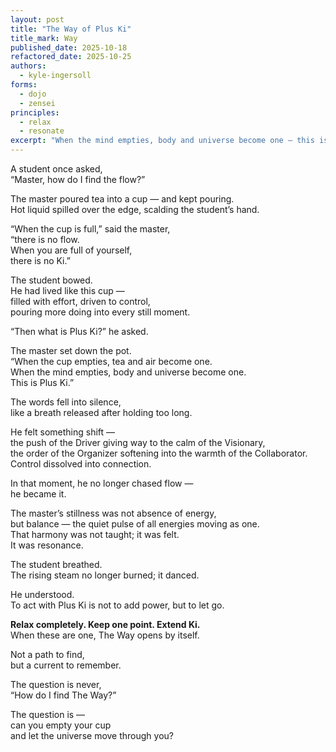 ```yaml
---
layout: post
title: "The Way of Plus Ki"
title_mark: Way
published_date: 2025-10-18
refactored_date: 2025-10-25
authors:
  - kyle-ingersoll
forms:
  - dojo
  - zensei
principles:
  - relax
  - resonate
excerpt: "When the mind empties, body and universe become one — this is Plus Ki."
---
```


A student once asked,  
“Master, how do I find the flow?”  

The master poured tea into a cup — and kept pouring.  
Hot liquid spilled over the edge, scalding the student’s hand.  

“When the cup is full,” said the master,  
“there is no flow.  
When you are full of yourself,  
there is no Ki.”  

The student bowed.  
He had lived like this cup —  
filled with effort, driven to control,  
pouring more doing into every still moment.  

“Then what is Plus Ki?” he asked.  

The master set down the pot.  
“When the cup empties, tea and air become one.  
When the mind empties, body and universe become one.  
This is Plus Ki.”  

The words fell into silence,  
like a breath released after holding too long.  

He felt something shift —  
the push of the Driver giving way to the calm of the Visionary,  
the order of the Organizer softening into the warmth of the Collaborator.  
Control dissolved into connection.  

In that moment, he no longer chased flow —  
he became it.  

The master’s stillness was not absence of energy,  
but balance — the quiet pulse of all energies moving as one.  
That harmony was not taught; it was felt.  
It was resonance.  

The student breathed.  
The rising steam no longer burned; it danced.  

He understood.  
To act with Plus Ki is not to add power,
but to let go.

**Relax completely. Keep one point. Extend Ki.**  
When these are one, The Way opens by itself.  

Not a path to find,  
but a current to remember.  

The question is never,  
“How do I find The Way?”  

The question is —  
can you empty your cup  
and let the universe move through you?
